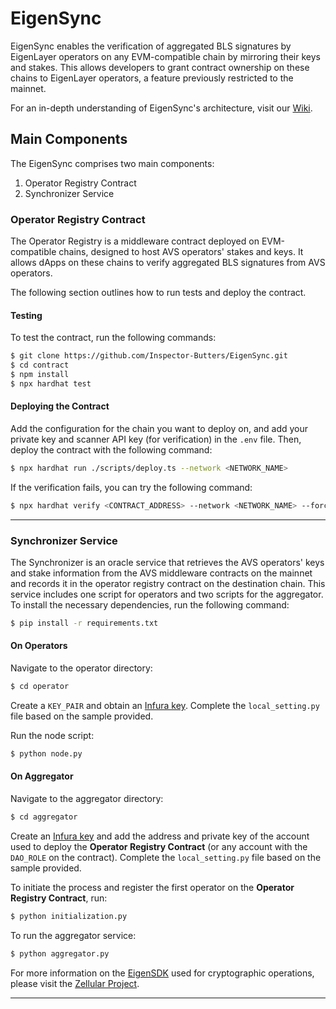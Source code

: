 # EigenSync

EigenSync enables the verification of aggregated BLS signatures by EigenLayer operators on any EVM-compatible chain by mirroring their keys and stakes. This allows developers to grant contract ownership on these chains to EigenLayer operators, a feature previously restricted to the mainnet.

For an in-depth understanding of EigenSync's architecture, visit our [Wiki](https://github.com/Inspector-Butters/EigenSync/wiki).

## Main Components

The EigenSync comprises two main components:

1. Operator Registry Contract
2. Synchronizer Service

### Operator Registry Contract

The Operator Registry is a middleware contract deployed on EVM-compatible chains, designed to host AVS operators' stakes and keys. It allows dApps on these chains to verify aggregated BLS signatures from AVS operators.

The following section outlines how to run tests and deploy the contract.

#### Testing

To test the contract, run the following commands:

```bash
$ git clone https://github.com/Inspector-Butters/EigenSync.git
$ cd contract
$ npm install
$ npx hardhat test
```

#### Deploying the Contract

Add the configuration for the chain you want to deploy on, and add your private key and scanner API key (for verification) in the `.env` file. Then, deploy the contract with the following command:

```bash
$ npx hardhat run ./scripts/deploy.ts --network <NETWORK_NAME>
```

If the verification fails, you can try the following command:

```bash
$ npx hardhat verify <CONTRACT_ADDRESS> --network <NETWORK_NAME> --force
```

---

### Synchronizer Service

The Synchronizer is an oracle service that retrieves the AVS operators' keys and stake information from the AVS middleware contracts on the mainnet and records it in the operator registry contract on the destination chain. This service includes one script for operators and two scripts for the aggregator. To install the necessary dependencies, run the following command:

```bash
$ pip install -r requirements.txt
```

#### On Operators

Navigate to the operator directory:

```bash
$ cd operator
```

Create a `KEY_PAIR` and obtain an [Infura key](https://www.infura.io/). Complete the `local_setting.py` file based on the sample provided.

Run the node script:

```bash
$ python node.py
```

#### On Aggregator

Navigate to the aggregator directory:

```bash
$ cd aggregator
```

Create an [Infura key](https://www.infura.io/) and add the address and private key of the account used to deploy the **Operator Registry Contract** (or any account with the `DAO_ROLE` on the contract). Complete the `local_setting.py` file based on the sample provided.

To initiate the process and register the first operator on the **Operator Registry Contract**, run:

```bash
$ python initialization.py
```

To run the aggregator service:

```bash
$ python aggregator.py
```

For more information on the [EigenSDK](https://eigensdk-python.readthedocs.io/en/latest/) used for cryptographic operations, please visit the [Zellular Project](https://www.zellular.xyz/).

---
